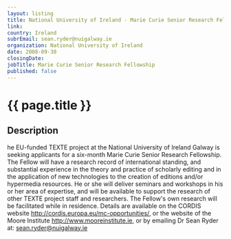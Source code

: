 ```yaml
---
layout: listing
title: National University of Ireland - Marie Curie Senior Research Fellowship
link:
country: Ireland
subrEmail: sean.ryder@nuigalway.ie
organization: National University of Ireland 
date: 2008-09-30
closingDate: 
jobTitle: Marie Curie Senior Research Fellowship
published: false
---
```



# {{ page.title }}

## Description



he EU-funded TEXTE project at the National University of Ireland
Galway is seeking applicants for a six-month Marie Curie Senior
Research Fellowship. The Fellow will have a research record of
international standing, and substantial experience in the theory and
practice of scholarly editing and in the application of new
technologies to the creation of editions and/or hypermedia resources.
He or she will deliver seminars and workshops in his or her area of
expertise, and will be available to support the research of other
TEXTE project staff and researchers. The Fellow's own research will
be facilitated while in residence. Details are available on the
CORDIS website <http://cordis.europa.eu/mc-opportunities/>, or the
website of the Moore Institute <http://www.mooreinstitute.ie>, or by
emailing Dr Sean Ryder at: sean.ryder@nuigalway.ie


